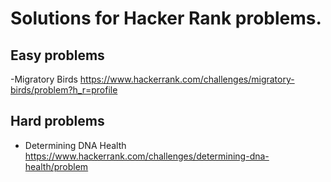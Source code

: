 # Solutions for Hacker Rank problems.

## Easy problems
-Migratory Birds https://www.hackerrank.com/challenges/migratory-birds/problem?h_r=profile



## Hard problems
- Determining DNA Health https://www.hackerrank.com/challenges/determining-dna-health/problem
